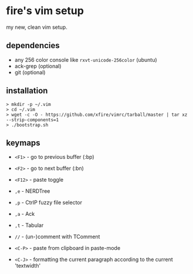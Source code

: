 fire's vim setup
================

my new, clean vim setup.

dependencies
------------
* any 256 color console like `rxvt-unicode-256color` (ubuntu)
* ack-grep (optional)
* git (optional)


installation
------------

    > mkdir -p ~/.vim
    > cd ~/.vim
    > wget -c -O - https://github.com/xfire/vimrc/tarball/master | tar xz --strip-components=1
    > ./bootstrap.sh


keymaps
-------
* `<F1>` - go to previous buffer (:bp)
* `<F2>` - go to next buffer (:bn)
* `<F12>` - paste toggle

* `,e` - NERDTree
* `,p` - CtrlP fuzzy file selector
* `,a` - Ack
* `,t` - Tabular

* `//` - (un-)comment with TComment
* `<C-P>` - paste from clipboard in paste-mode
* `<C-J>` - formatting the current paragraph according to the current 'textwidth'

